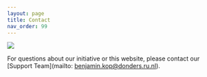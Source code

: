 ```yaml
---
layout: page
title: Contact
nav_order: 99
---
```


![](../media/ContactUs.png)

For questions about our initiative or this website, please contact our [Support Team](mailto: benjamin.kop@donders.ru.nl).
